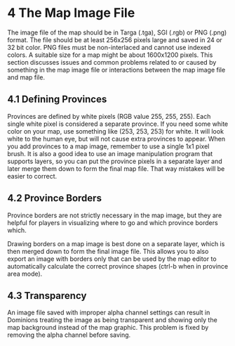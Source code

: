 4 The Map Image File
====================

The image file of the map should be in Targa (.tga), SGI (.rgb) or PNG (.png) format. The file should be at least 256x256 pixels large and saved in 24 or 32 bit color. PNG files must be non-interlaced and cannot use indexed colors. A suitable size for a map might be about 1600x1200 pixels. This section discusses issues and common problems related to or caused by something in the map image file or interactions between the map image file and map file.

4.1 Defining Provinces
----------------------

Provinces are defined by white pixels (RGB value 255, 255, 255). Each single white pixel is considered a separate province. If you need some white color on your map, use something like (253, 253, 253) for white. It will look white to the human eye, but will not cause extra provinces to appear. When you add provinces to a map image, remember to use a single 1x1 pixel brush. It is also a good idea to use an image manipulation program that supports layers, so you can put the province pixels in a separate layer and later merge them down to form the final map file. That way mistakes will be easier to correct.

4.2 Province Borders
--------------------

Province borders are not strictly necessary in the map image, but they are helpful for players in visualizing where to go and which province borders which.

Drawing borders on a map image is best done on a separate layer, which is then merged down to form the final image file. This allows you to also export an image with borders only that can be used by the map editor to automatically calculate the correct province shapes (ctrl-b when in province area mode).

4.3 Transparency
----------------

An image file saved with improper alpha channel settings can result in Dominions treating the image as being transparent and showing only the map background instead of the map graphic. This problem is fixed by removing the alpha channel before saving.

